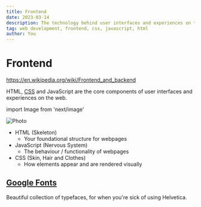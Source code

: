 ```yaml
---
title: Frontend
date: 2023-03-14
description: The technology behind user interfaces and experiences on the web
tag: web development, frontend, css, javascript, html
author: You
---
```


# Frontend

https://en.wikipedia.org/wiki/Frontend_and_backend

HTML, [CSS](/resource-library/css) and JavaScript are the core components of user interfaces and experiences on the web.

import Image from 'next/image'

<Image
  src="/images/html-js-css.jpeg"
  alt="Photo"
  layout="responsive"
  width={564}
  height={564}
  priority
  className="next-image"
/>

- HTML (Skeleton)
  - Your foundational structure for webpages
- JavaScript (Nervous System)
  - The behaviour / functionality of webpages
- CSS (Skin, Hair and Clothes)
  - How elements appear and are rendered visually

## [Google Fonts](https://fonts.google.com/)

Beautiful collection of typefaces, for when you're sick of using Helvetica.
